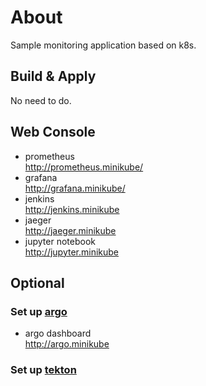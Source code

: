 # About

Sample monitoring application based on k8s.

## Build & Apply

No need to do.

## Web Console

-   prometheus  
    <http://prometheus.minikube/>
-   grafana  
    <http://grafana.minikube/>
-   jenkins  
    <http://jenkins.minikube>  
-   jaeger  
    <http://jaeger.minikube>  
-   jupyter notebook  
    <http://jupyter.minikube>

## Optional

### Set up [argo](optional/argo/README.md)

-   argo dashboard  
    <http://argo.minikube>

### Set up [tekton](optional/tekton/README.md)
